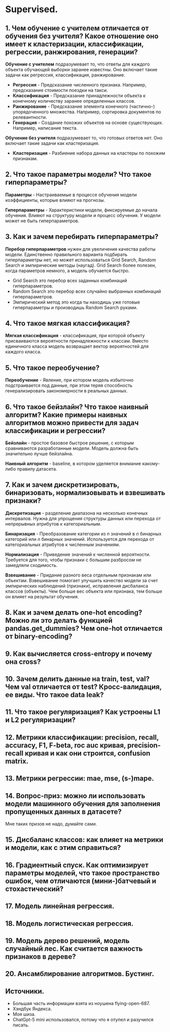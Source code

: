 # Supervised.

## 1. Чем обучение с учителем отличается от обучения без учителя? Какое отношение оно имеет к кластеризации, классификации, регрессии, ранжирования, генерации?
**Обучение с учителем** подразумевает то, что ответы для каждого объекта обучающей выборки заранее известны. Оно включает такие задачи как регрессия, классификация, ранжирование.
- **Регрессия** - Предсказание численного признака. Например, предсказание стоимости поездки на такси.
- **Классификация** - Предсказание принадлежности объекта к конечному количеству заранее определенных классов.
- **Ранжирование** - Предсказание элемента конечного (частично-) упорядоченного множества. Например, сортировка документов по релевантности.
- **Генерация** - Создание похожих объектов на основе существующих. Например, написание текста.

**Обучение без учителя** подразумевает то, что готовых ответов нет. Оно включает такие задачи как кластеризация.
- **Кластеризация** - Разбиение набора данных на кластеры по похожим признакам.


## 2. Что такое параметры модели? Что такое гиперпараметры?

**Параметры** - Настраиваемые в процессе обучения модели коэффициенты, которые влияют на прогнозы.

**Гиперпараметры** - Характеристики модели, фиксируемые до начала обучения. Влияют на структуру модели и процесс обучения. У модели может не быть гиперпараметров.


## 3. Как и зачем перебирать гиперпараметры?
**Перебор гиперпараметров** нужен для увеличения качества работы модели. Единственно правильного варианта подбирать гиперпараметры нет, но может использоваться Grid Search, Random Search и эмпирические методы (наугад). Grid Search более полезен, когда параметров немного, а модель обучается быстро.
- Grid Search это перебор всех заданных комбинаций гиперпараметров.
- Random Search это перебор всех случайно выбранных комбинаций гиперпараметров.
- Эмпирический метод это когда ты находишь уже готовые гиперпараметры и производишь Random Search руками.


## 4. Что такое мягкая классификация?
**Мягкая классификация** - классификация, при которой объекту присваиваются вероятности принадлежности к классам. Вместо единичного класса модель возвращает вектор вероятностей для каждого класса.


## 5. Что такое переобучение?
**Переобучение** - Явление, при котором модель избыточно подстраивается под данные, при этом теряя способность генерализировать закономерности в реальных данных.


## 6. Что такое бейзлайн? Что такое наивный алгоритм? Какие примеры наивных алгоритмов можно привести для задач классификации и регрессии?
**Бейзлайн** - простое базовое быстрое решение, с которым сравниваются разработанные модели. Модель должна быть значительно лучше бейзлайна.

**Наивный алгоритм** - baseline, в котором уделяется внимание какому-либо правилу датасета.


## 7. Как и зачем дискретизировать, бинаризовать, нормализовывать и взвешивать признаки?
**Дискретизация** - разделение диапазона на несколько конечных интервалов. Нужна для упрощения структуры данных или перехода от непрерывных атрибутов к категориальным.

**Бинаризация** - Преобразование категории из $n$ значений в $n$ бинарных категорий или $n$ бинарных значений. Используется для перехода от категориальных атрибутов к численным значениям.

**Нормализация** - Приведение значений к численной вероятности. Требуется для того, чтобы признаки с большим разбросом не замедляли сходимость.

**Взвешивание** - Придание разного веса отдельным признакам или объектам. Взвешивание помогает улучшить качество модели за счет эмпирических наблюдений (признаки), исправления дисбаланса классов (объекты). Чем больше вес объекта или признака, тем больше он влияет на результат обучения.


## 8. Как и зачем делать one-hot encoding? Можно ли это делать функцией pandas.get_dummies? Чем one-hot отличается от binary-encoding?


## 9. Как вычисляется cross-entropy и почему она cross?


## 10. Зачем делить данные на train, test, val? Чем val отличается от test? Кросс-валидация, ее виды. Что такое data leak?


## 11. Что такое регуляризация? Как устроены L1 и L2 регуляризации?


## 12. Метрики классификации: precision, recall, accuracy, F1, F-beta, roc auc кривая, precision-recall кривая и как они строится, confusion matrix.


## 13. Метрики регрессии: mae, mse, (s-)mape.


## 14. Вопрос-приз: можно ли использовать модели машинного обучения для заполнения пропущенных данных в датасете?
Мне таких призов не надо, думайте сами.

## 15. Дисбаланс классов: как влияет на метрики и модели, как с этим справиться?


## 16. Градиентный спуск. Как оптимизирует параметры моделей, что такое пространство ошибок, чем отличаются (мини-)батчевый и стохастический?


## 17. Модель линейная регрессия.


## 18. Модель логистическая регрессия.


## 19. Модель дерево решений, модель случайный лес. Как считается важность признаков в дереве?


## 20. Ансамблирование алгоритмов. Бустинг.


## Источники.
- Большая часть информации взята из ноушена flying-open-687.
- Хэндбук Яндекса.
- Моя шиза.
- ChatGpt-5 mini использовался, потому что я отупел и разучился писать.
